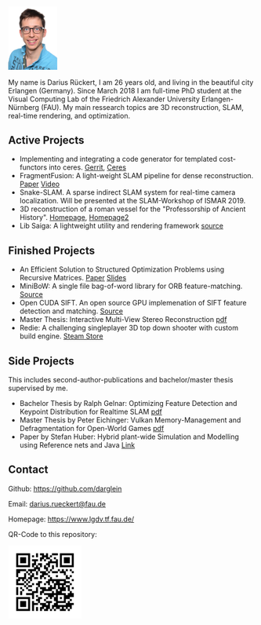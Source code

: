 <img src="images/me.jpg" width="100"/> 

My name is Darius Rückert, I am 26 years old, and living in the beautiful city Erlangen (Germany). Since March 2018 I am full-time PhD student at the Visual Computing Lab of the Friedrich Alexander University Erlangen-Nürnberg (FAU). My main ressearch topics are 3D reconstruction, SLAM, real-time rendering, and optimization. 

## Active Projects

 * Implementing and integrating a code generator for templated cost-functors into ceres. [Gerrit](https://ceres-solver-review.googlesource.com/q/status:open), [Ceres](http://ceres-solver.org/) 
 * FragmentFusion: A light-weight SLAM pipeline for dense reconstruction. [Paper](paper/FragmentFusion.pdf) [Video](https://www.youtube.com/watch?v=DK7tvu2nw24)
 * Snake-SLAM. A sparse indirect SLAM system for real-time camera localization. Will be presented at the SLAM-Workshop of ISMAR 2019.
 * 3D reconstruction of a roman vessel for the "Professorship of Ancient History". [Homepage](https://www.egea-ev.de/), [Homepage2](https://www.geschichte.phil.fau.de/department-geschichte/lehrstuehle-und-personen/professur-fuer-alte-geschichte/)
 * Lib Saiga: A lightweight utility and rendering framework [source](https://github.com/darglein/saiga)

## Finished Projects

 * An Efficient Solution to Structured Optimization Problems using Recursive Matrices. [Paper](paper/RecursiveMatrices.pdf) [Slides](paper/RecursiveMatrices_slides.pptx)
 * MiniBoW: A single file bag-of-word library for ORB feature-matching. [Source](https://github.com/darglein/DBoW2)
 * Open CUDA SIFT. An open source GPU implemenation of SIFT feature detection and matching. [Source](https://github.com/darglein/ocs)
 * Master Thesis: Interactive Multi-View Stereo Reconstruction [pdf](thesis/MasterThesis_imvr.pdf)
 * Redie: A challenging singleplayer 3D top down shooter with custom build engine. [Steam Store](https://store.steampowered.com/app/536990/Redie/)

## Side Projects

This includes second-author-publications and bachelor/master thesis supervised by me.

 * Bachelor Thesis by Ralph Gelnar: Optimizing Feature Detection and Keypoint Distribution for Realtime SLAM [pdf](thesis/BachelorThesis_Features.pdf)
 * Master Thesis by Peter Eichinger: Vulkan Memory-Management and Defragmentation for Open-World Games [pdf](thesis/MasterThesis_VulkanMemory.pdf)
 * Paper by Stefan Huber: Hybrid plant-wide Simulation and Modelling using Reference nets and Java [Link](https://www.sciencedirect.com/science/article/pii/B9780444634283501478)
 
## Contact

Github: https://github.com/darglein

Email: darius.rueckert@fau.de

Homepage: https://www.lgdv.tf.fau.de/

QR-Code to this repository:

<img src="images/qr_to_this_repo.png" width="150"/> 

